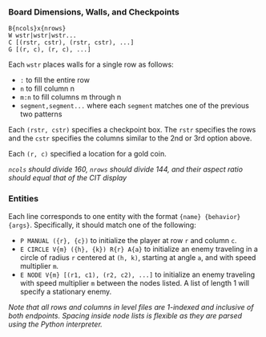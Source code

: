 ### Board Dimensions, Walls, and Checkpoints
```
B{ncols}x{nrows}
W wstr|wstr|wstr...
C [(rstr, cstr), (rstr, cstr), ...]
G [(r, c), (r, c), ...]
```
Each `wstr` places walls for a single row as follows:
* `:` to fill the entire row
* `n` to fill column n
* `m:n` to fill columns m through n
* `segment,segment...` where each `segment` matches one of the previous two patterns

Each `(rstr, cstr)` specifies a checkpoint box.  The `rstr` specifies the rows and the `cstr` specifies the columns similar to the 2nd or 3rd option above.

Each `(r, c)` specified a location for a gold coin.

*`ncols` should divide 160, `nrows` should divide 144, and their aspect ratio should equal that of the CIT display*

### Entities
Each line corresponds to one entity with the format `{name} {behavior} {args}`. Specifically, it should match one of the following:
* `P MANUAL ({r}, {c})` to initialize the player at row `r` and column `c`.
* `E CIRCLE V{m} ({h}, {k}) R{r} A{a}` to initialize an enemy traveling in a circle of radius `r` centered at `(h, k)`, starting at angle `a`, and with speed multiplier `m`.
* `E NODE V{m} [(r1, c1), (r2, c2), ...]` to initialize an enemy traveling with speed multiplier `m` between the nodes listed. A list of length 1 will specify a stationary enemy.

*Note that all rows and columns in level files are 1-indexed and inclusive of both endpoints. Spacing inside node lists is flexible as they are parsed using the Python interpreter.*